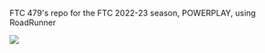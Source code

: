 FTC 479's repo for the FTC 2022-23 season, POWERPLAY, using RoadRunner

![](https://fusion479.com/images/logo-icon.png)
